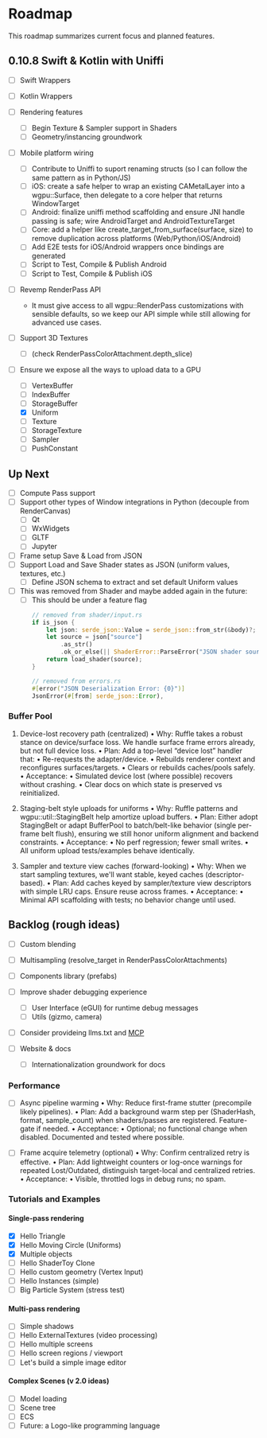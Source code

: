 # Roadmap

This roadmap summarizes current focus and planned features.

## 0.10.8 Swift & Kotlin with Uniffi

- [ ] Swift Wrappers
- [ ] Kotlin Wrappers
- [ ] Rendering features
  - [ ] Begin Texture & Sampler support in Shaders
  - [ ] Geometry/instancing groundwork
- [ ] Mobile platform wiring
  - [ ] Contribute to Uniffi to suport renaming structs (so I can follow the same pattern as in Python/JS)
  - [ ] iOS: create a safe helper to wrap an existing CAMetalLayer into a wgpu::Surface, then delegate to a core helper that returns WindowTarget
  - [ ] Android: finalize uniffi method scaffolding and ensure JNI handle passing is safe; wire AndroidTarget and AndroidTextureTarget
  - [ ] Core: add a helper like create_target_from_surface(surface, size) to remove duplication across platforms (Web/Python/iOS/Android)
  - [ ] Add E2E tests for iOS/Android wrappers once bindings are generated
  - [ ] Script to Test, Compile & Publish Android
  - [ ] Script to Test, Compile & Publish iOS
- [ ] Revemp RenderPass API
  - It must give access to all wgpu::RenderPass customizations with sensible defaults, so we keep our API simple while still allowing for advanced use cases.
- [ ] Support 3D Textures
  - [ ] (check RenderPassColorAttachment.depth_slice)

- [ ] Ensure we expose all the ways to upload data to a GPU

  - [ ] VertexBuffer
  - [ ] IndexBuffer
  - [ ] StorageBuffer
  - [x] Uniform
  - [ ] Texture
  - [ ] StorageTexture
  - [ ] Sampler
  - [ ] PushConstant

## Up Next

- [ ] Compute Pass support
- [ ] Support other types of Window integrations in Python (decouple from RenderCanvas)
  - [ ] Qt
  - [ ] WxWidgets
  - [ ] GLTF
  - [ ] Jupyter

- [ ] Frame setup Save & Load from JSON
- [ ] Support Load and Save Shader states as JSON (uniform values, textures, etc.)
  - [ ] Define JSON schema to extract and set default Uniform values

- [ ] This was removed from Shader and maybe added again in the future:
  - [ ] This should be under a feature flag
    ```rust
    // removed from shader/input.rs
    if is_json {
        let json: serde_json::Value = serde_json::from_str(&body)?;
        let source = json["source"]
            .as_str()
            .ok_or_else(|| ShaderError::ParseError("JSON shader source not found".into()))?;
        return load_shader(source);
    }

    // removed from errors.rs
    #[error("JSON Deserialization Error: {0}")]
    JsonError(#[from] serde_json::Error),
    ```

### Buffer Pool

1. Device-lost recovery path (centralized)
  •  Why: Ruffle takes a robust stance on device/surface loss. We handle surface frame errors already, but not full device loss.
  •  Plan: Add a top-level “device lost” handler that:
  •  Re-requests the adapter/device.
  •  Rebuilds renderer context and reconfigures surfaces/targets.
  •  Clears or rebuilds caches/pools safely.
  •  Acceptance:
  •  Simulated device lost (where possible) recovers without crashing.
  •  Clear docs on which state is preserved vs reinitialized.

1. Staging-belt style uploads for uniforms
  •  Why: Ruffle patterns and wgpu::util::StagingBelt help amortize upload buffers.
  •  Plan: Either adopt StagingBelt or adapt BufferPool to batch/belt-like behavior (single per-frame belt flush), ensuring we still honor uniform alignment and backend constraints.
  •  Acceptance:
    •  No perf regression; fewer small writes.
    •  All uniform upload tests/examples behave identically.

1. Sampler and texture view caches (forward-looking)
  •  Why: When we start sampling textures, we'll want stable, keyed caches (descriptor-based).
  •  Plan: Add caches keyed by sampler/texture view descriptors with simple LRU caps. Ensure reuse across frames.
  •  Acceptance:
    •  Minimal API scaffolding with tests; no behavior change until used.

## Backlog (rough ideas)

- [ ] Custom blending

- [ ] Multisampling (resolve_target in RenderPassColorAttachments)

- [ ] Components library (prefabs)

- [ ] Improve shader debugging experience

  - [ ] User Interface (eGUI) for runtime debug messages
  - [ ] Utils (gizmo, camera)

- [ ] Consider provideing llms.txt and [MCP](https://modelcontextprotocol.io/introduction)

- [ ] Website & docs
  - [ ] Internationalization groundwork for docs

### Performance

- [ ] Async pipeline warming
  •  Why: Reduce first-frame stutter (precompile likely pipelines).
  •  Plan: Add a background warm step per (ShaderHash, format, sample_count) when shaders/passes are registered. Feature-gate if needed.
  •  Acceptance:
    •  Optional; no functional change when disabled. Documented and tested where possible.

- [ ] Frame acquire telemetry (optional)
  •  Why: Confirm centralized retry is effective.
  •  Plan: Add lightweight counters or log-once warnings for repeated Lost/Outdated, distinguish target-local and centralized retries.
  •  Acceptance:
    •  Visible, throttled logs in debug runs; no spam.

### Tutorials and Examples

#### Single-pass rendering

- [x] Hello Triangle
- [x] Hello Moving Circle (Uniforms)
- [x] Multiple objects
- [ ] Hello ShaderToy Clone
- [ ] Hello custom geometry (Vertex Input)
- [ ] Hello Instances (simple)
- [ ] Big Particle System (stress test)

#### Multi-pass rendering

- [ ] Simple shadows
- [ ] Hello ExternalTextures (video processing)
- [ ] Hello multiple screens
- [ ] Hello screen regions / viewport
- [ ] Let's build a simple image editor

#### Complex Scenes (v 2.0 ideas)

- [ ] Model loading
- [ ] Scene tree
- [ ] ECS
- [ ] Future: a Logo-like programming language
